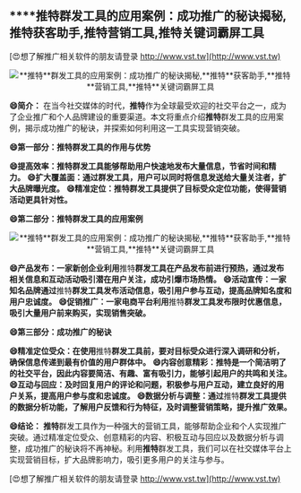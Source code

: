 ## ****推特**群发工具的应用案例：成功推广的秘诀揭秘,**推特**获客助手,**推特**营销工具,**推特**关键词霸屏工具**

[😍想了解推广相关软件的朋友请登录 http://www.vst.tw](http://www.vst.tw)

 <center><img src="https://vst.tw/MP4/tuiguang/png/5.png" alt="**推特**群发工具的应用案例：成功推广的秘诀揭秘,**推特**获客助手,**推特**营销工具,**推特**关键词霸屏工具"></center>

**😄简介：**
在当今社交媒体的时代，**推特**作为全球最受欢迎的社交平台之一，成为了企业推广和个人品牌建设的重要渠道。本文将重点介绍**推特**群发工具的应用案例，揭示成功推广的秘诀，并探索如何利用这一工具实现营销突破。

**😄第一部分：**推特**群发工具的作用与优势**

**😄提高效率：**推特**群发工具能够帮助用户快速地发布大量信息，节省时间和精力。**
**😄扩大覆盖面：通过群发工具，用户可以同时将信息发送给大量关注者，扩大品牌曝光度。**
**😄精准定位：**推特**群发工具提供了目标受众定位功能，使得营销活动更具针对性。**

**😄第二部分：**推特**群发工具的应用案例**

 <center><img src="https://vst.tw/MP4/tuiguang/png/8.png" alt="**推特**群发工具的应用案例：成功推广的秘诀揭秘,**推特**获客助手,**推特**营销工具,**推特**关键词霸屏工具"></center>

**😄产品发布：一家新创企业利用**推特**群发工具在产品发布前进行预热，通过发布相关信息和互动活动吸引潜在用户关注，成功引爆市场热情。**
**😄活动宣传：一家知名品牌通过**推特**群发工具发布活动信息，吸引用户参与互动，提高品牌知名度和用户忠诚度。**
**😄促销推广：一家电商平台利用**推特**群发工具发布限时优惠信息，吸引大量用户前来购买，实现销售突破。**

**😄第三部分：成功推广的秘诀**

**😄精准定位受众：在使用**推特**群发工具前，要对目标受众进行深入调研和分析，确保信息传递到最有价值的用户群体中。**
**😄内容创意精彩：**推特**是一个简洁明了的社交平台，因此内容要简洁、有趣、富有吸引力，能够引起用户的共鸣和关注。**
**😄互动与回应：及时回复用户的评论和问题，积极参与用户互动，建立良好的用户关系，提高用户参与度和忠诚度。**
**😄数据分析与调整：通过**推特**群发工具提供的数据分析功能，了解用户反馈和行为特征，及时调整营销策略，提升推广效果。**

**😄结论：**
**推特**群发工具作为一种强大的营销工具，能够帮助企业和个人实现推广突破。通过精准定位受众、创意精彩的内容、积极互动与回应以及数据分析与调整，成功推广的秘诀将不再神秘。利用**推特**群发工具，我们可以在社交媒体平台上实现营销目标，扩大品牌影响力，吸引更多用户的关注与参与。

[😍想了解推广相关软件的朋友请登录 http://www.vst.tw](http://www.vst.tw)



